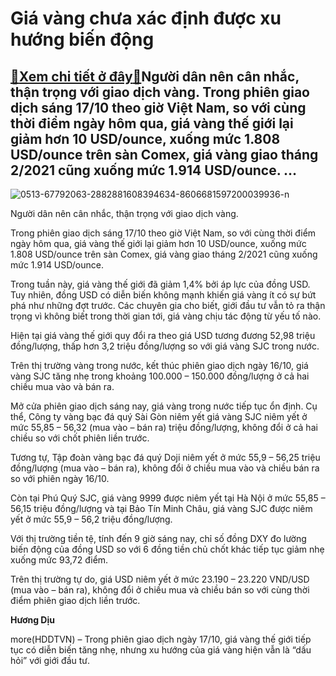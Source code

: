 Giá vàng chưa xác định được xu hướng biến động
==============================================

[:gift:Xem chi tiết ở đây:gift:](https://hddtvn.com/gia-vang-chua-xac-dinh-duoc-xu-huong-bien-dong/)Người dân nên cân nhắc, thận trọng với giao dịch vàng. Trong phiên giao dịch sáng 17/10 theo giờ Việt Nam, so với cùng thời điểm ngày hôm qua, giá vàng thế giới lại giảm hơn 10 USD/ounce, xuống mức 1.808 USD/ounce trên sàn Comex, giá vàng giao tháng 2/2021 cũng xuống mức 1.914 USD/ounce. …
--------------------------------------------------------------------------------------------------------------------------------------------------------------------------------------------------------------------------------------------------------------------------------------------------





![0513-67792063-2882881608394634-8606681597200039936-n](https://haiquanonline.com.vn/stores/news_dataimages/diulth/072020/23/16/in_article/0513_67792063_2882881608394634_8606681597200039936_n.jpg?rt=20201016214500 "Người dân nên cân nhắc, thận trọng với giao dịch vàng thời điểm này.")


Người dân nên cân nhắc, thận trọng với giao dịch vàng.



Trong phiên giao dịch sáng 17/10 theo giờ Việt Nam, so với cùng thời điểm ngày hôm qua, giá vàng thế giới lại giảm hơn 10 USD/ounce, xuống mức 1.808 USD/ounce trên sàn Comex, giá vàng giao tháng 2/2021 cũng xuống mức 1.914 USD/ounce.


Trong tuần này, giá vàng thế giới đã giảm 1,4% bởi áp lực của đồng USD. Tuy nhiên, đồng USD có diễn biến không mạnh khiến giá vàng ít có sự bứt phá như những đợt trước. Các chuyên gia cho biết, giới đầu tư vẫn tỏ ra thận trọng vì không biết trong thời gian tới, giá vàng chịu tác động từ yếu tố nào.


Hiện tại giá vàng thế giới quy đổi ra theo giá USD tương đương 52,98 triệu đồng/lượng, thấp hơn 3,2 triệu đồng/lượng so với giá vàng SJC trong nước.


Trên thị trường vàng trong nước, kết thúc phiên giao dịch ngày 16/10, giá vàng SJC tăng nhẹ trong khoảng 100.000 – 150.000 đồng/lượng ở cả hai chiều mua vào và bán ra.


Mở cửa phiên giao dịch sáng nay, giá vàng trong nước tiếp tục ổn định. Cụ thể, Công ty vàng bạc đá quý Sài Gòn niêm yết giá vàng SJC niêm yết ở mức 55,85 – 56,32 (mua vào – bán ra) triệu đồng/lượng, không đổi ở cả hai chiều so với chốt phiên liền trước.


Tương tự, Tập đoàn vàng bạc đá quý Doji niêm yết ở mức 55,9 – 56,25 triệu đồng/lượng (mua vào – bán ra), không đổi ở chiều mua vào và chiều bán ra so với phiên ngày 16/10.


Còn tại Phú Quý SJC, giá vàng 9999 được niêm yết tại Hà Nội ở mức 55,85 – 56,15 triệu đồng/lượng và tại Bảo Tín Minh Châu, giá vàng SJC được niêm yết ở mức 55,9 – 56,2 triệu đồng/lượng.


Với thị trường tiền tệ, tính đến 9 giờ sáng nay, chỉ số đồng DXY đo lường biến động của đồng USD so với 6 đồng tiền chủ chốt khác tiếp tục giảm nhẹ xuống mức 93,72 điểm.


Trên thị trường tự do, giá USD niêm yết ở mức 23.190 – 23.220 VND/USD (mua vào – bán ra), không đổi ở chiều mua và chiều bán so với cùng thời điểm phiên giao dịch liền trước.




**Hương Dịu**



more(HDDTVN) – Trong phiên giao dịch ngày 17/10, giá vàng thế giới tiếp tục có diễn biến tăng nhẹ, nhưng xu hướng của giá vàng hiện vẫn là “dấu hỏi” với giới đầu tư.

